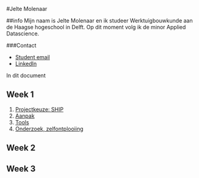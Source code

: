 #Jelte Molenaar

##info
Mijn naam is Jelte Molenaar en ik studeer Werktuigbouwkunde aan de Haagse hogeschool in Delft. Op dit moment 
volg ik de minor Applied Datascience.

###Contact
- [Student email](15084302student.hhs.nl)
- [LinkedIn](https://www.linkedin.com/in/jeltemolenaar/) 
 
 In dit document 


## Week 1

1. [Projectkeuze: SHIP]()
2. [Aanpak]()
3. [Tools]()
4. [Onderzoek, zelfontplooiing]()

## Week 2


## Week 3

